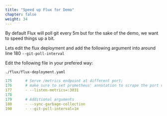 ```yaml
---
title: "Speed up Flux for Demo"
chapter: false
weight: 34
---
```


By default Flux will poll git every 5m but for the sake of the demo, we want to speed things up a bit.

Lets edit the flux deployment and add the following argument into around line 180 `--git-poll-interval`


Edit the following file in your prefered way:

```
./flux/flux-deployment.yaml
```

```yaml
175      # Serve /metrics endpoint at different port;
176      # make sure to set prometheus' annotation to scrape the port value.
177      - --listen-metrics=:3031
178
179      # Additional arguments
180      - --sync-garbage-collection
190      - --git-poll-interval=1m
```
